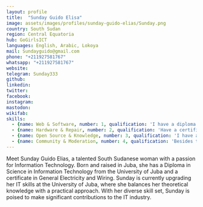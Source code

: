 ```yaml
---
layout: profile
title:  "Sunday Guido Elisa"
image: assets/images/profiles/sunday-guido-elias/Sunday.png
country: South Sudan
region: Central Equatoria
hub: GoGirlsICT
languages: English, Arabic, Lokoya
mail: Sundayguido@gmail.com
phone: "+211927581767"
whatsapp: "+211927581767"
website: 
telegram: Sunday333
github: 
linkedin: 
twitter: 
facebook: 
instagram: 
mastodon: 
wikifab:
skills:
  - {name: Web & Software, number: 1, qualification: 'I have a diploma of science in ICT. worked with Go-girlsICT hence refined my skills and later get involved in the repair cafe 23/03/ 2020 in St Thomas Secondary school - juba south Sudan.'}
  - {name: Hardware & Repair, number: 2, qualification: 'Have a certificate in general electricity and wiring. In Go-girlsICT, we have some programs that we help fix community laptops both hardware and software, electronic etc. We also carried the same programs during the repair cafe we had in St Thomas Secondary school.'}
  - {name: Open Source & Knowledge, number: 3, qualification: 'I have a certificate in the #ASKnet 2020 open documentation where I was introduced to git and GitHub.'}
  - {name: Community & Moderation, number: 4, qualification: 'Besides the repair cafes we do as Go-girlsICT, we also ensure well moderated and easy flow of an event we organized.'}
---
```

Meet Sunday Guido Elias, a talented South Sudanese woman with a passion for Information Technology. Born and raised in Juba, she has a Diploma in Science in Information Technology from the University of Juba and a certificate in General Electricity and Wiring. Sunday is currently upgrading her IT skills at the University of Juba, where she balances her theoretical knowledge with a practical approach. With her diverse skill set, Sunday is poised to make significant contributions to the IT industry.